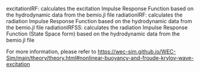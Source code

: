excitationIRF: calculates the excitation Impulse Response Function based on the hydrodynamic data from the bemio.jl file
radiationIRF: calculates the radiation Impulse Response Function based on the hydrodynamic data from the bemio.jl file
radiationIRFSS: calculates the radiation Impulse Response Function (State Space form) based on the hydrodynamic data from the bemio.jl file


For more information, please refer to https://wec-sim.github.io/WEC-Sim/main/theory/theory.html#nonlinear-buoyancy-and-froude-krylov-wave-excitation
